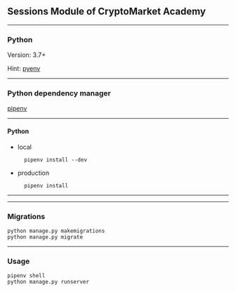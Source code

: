 ## Sessions Module of CryptoMarket Academy

---
### Python

Version: 3.7+

Hint: [pyenv](https://github.com/pyenv/pyenv)

---

### Python dependency manager
    
[pipenv](https://github.com/pypa/pipenv)

---

#### Python

* local
        
        pipenv install --dev 
  
* production
  
        pipenv install

---

---
### Migrations
    
    python manage.py makemigrations
    python manage.py migrate

---

### Usage
    pipenv shell
    python manage.py runserver


